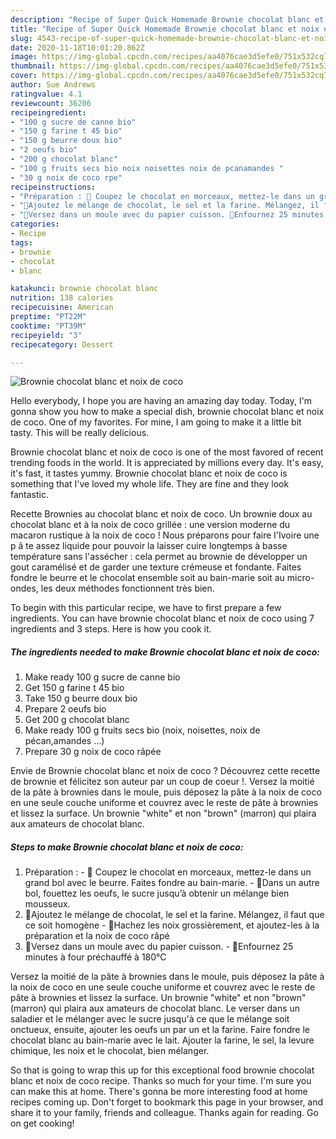 ```yaml
---
description: "Recipe of Super Quick Homemade Brownie chocolat blanc et noix de coco"
title: "Recipe of Super Quick Homemade Brownie chocolat blanc et noix de coco"
slug: 4543-recipe-of-super-quick-homemade-brownie-chocolat-blanc-et-noix-de-coco
date: 2020-11-18T10:01:20.862Z
image: https://img-global.cpcdn.com/recipes/aa4076cae3d5efe0/751x532cq70/brownie-chocolat-blanc-et-noix-de-coco-photo-principale-de-la-recette.jpg
thumbnail: https://img-global.cpcdn.com/recipes/aa4076cae3d5efe0/751x532cq70/brownie-chocolat-blanc-et-noix-de-coco-photo-principale-de-la-recette.jpg
cover: https://img-global.cpcdn.com/recipes/aa4076cae3d5efe0/751x532cq70/brownie-chocolat-blanc-et-noix-de-coco-photo-principale-de-la-recette.jpg
author: Sue Andrews
ratingvalue: 4.1
reviewcount: 36206
recipeingredient:
- "100 g sucre de canne bio"
- "150 g farine t 45 bio"
- "150 g beurre doux bio"
- "2 oeufs bio"
- "200 g chocolat blanc"
- "100 g fruits secs bio noix noisettes noix de pcanamandes "
- "30 g noix de coco rpe"
recipeinstructions:
- "Préparation : 🥥 Coupez le chocolat en morceaux, mettez-le dans un grand bol avec le beurre. Faites fondre au bain-marie. 🥥Dans un autre bol, fouettez les oeufs, le sucre jusqu’à obtenir un mélange bien mousseux."
- "🥥Ajoutez le mélange de chocolat, le sel et la farine. Mélangez, il faut que ce soit homogène 🥥Hachez les noix grossièrement, et ajoutez-les à la préparation et la noix de coco râpé"
- "🥥Versez dans un moule avec du papier cuisson. 🥥Enfournez 25 minutes à four préchauffé à 180°C"
categories:
- Recipe
tags:
- brownie
- chocolat
- blanc

katakunci: brownie chocolat blanc 
nutrition: 138 calories
recipecuisine: American
preptime: "PT22M"
cooktime: "PT39M"
recipeyield: "3"
recipecategory: Dessert

---
```



![Brownie chocolat blanc et noix de coco](https://img-global.cpcdn.com/recipes/aa4076cae3d5efe0/751x532cq70/brownie-chocolat-blanc-et-noix-de-coco-photo-principale-de-la-recette.jpg)

Hello everybody, I hope you are having an amazing day today. Today, I'm gonna show you how to make a special dish, brownie chocolat blanc et noix de coco. One of my favorites. For mine, I am going to make it a little bit tasty. This will be really delicious.

Brownie chocolat blanc et noix de coco is one of the most favored of recent trending foods in the world. It is appreciated by millions every day. It's easy, it's fast, it tastes yummy. Brownie chocolat blanc et noix de coco is something that I've loved my whole life. They are fine and they look fantastic.

Recette Brownies au chocolat blanc et noix de coco. Un brownie doux au chocolat blanc et à la noix de coco grillée : une version moderne du macaron rustique à la noix de coco ! Nous préparons pour faire l&#39;Ivoire une p â te assez liquide pour pouvoir la laisser cuire longtemps à basse température sans l&#39;assécher : cela permet au brownie de développer un gout caramélisé et de garder une texture crémeuse et fondante. Faites fondre le beurre et le chocolat ensemble soit au bain-marie soit au micro-ondes, les deux méthodes fonctionnent très bien.


To begin with this particular recipe, we have to first prepare a few ingredients. You can have brownie chocolat blanc et noix de coco using 7 ingredients and 3 steps. Here is how you cook it.

<!--inarticleads1-->

##### The ingredients needed to make Brownie chocolat blanc et noix de coco:

1. Make ready 100 g sucre de canne bio
1. Get 150 g farine t 45 bio
1. Take 150 g beurre doux bio
1. Prepare 2 oeufs bio
1. Get 200 g chocolat blanc
1. Make ready 100 g fruits secs bio (noix, noisettes, noix de pécan,amandes …)
1. Prepare 30 g noix de coco râpée


Envie de Brownie chocolat blanc et noix de coco ? Découvrez cette recette de brownie et félicitez son auteur par un coup de coeur !. Versez la moitié de la pâte à brownies dans le moule, puis déposez la pâte à la noix de coco en une seule couche uniforme et couvrez avec le reste de pâte à brownies et lissez la surface. Un brownie &#34;white&#34; et non &#34;brown&#34; (marron) qui plaira aux amateurs de chocolat blanc. 

<!--inarticleads2-->

##### Steps to make Brownie chocolat blanc et noix de coco:

1. Préparation : - 🥥 Coupez le chocolat en morceaux, mettez-le dans un grand bol avec le beurre. Faites fondre au bain-marie. - 🥥Dans un autre bol, fouettez les oeufs, le sucre jusqu’à obtenir un mélange bien mousseux.
1. 🥥Ajoutez le mélange de chocolat, le sel et la farine. Mélangez, il faut que ce soit homogène - 🥥Hachez les noix grossièrement, et ajoutez-les à la préparation et la noix de coco râpé
1. 🥥Versez dans un moule avec du papier cuisson. - 🥥Enfournez 25 minutes à four préchauffé à 180°C


Versez la moitié de la pâte à brownies dans le moule, puis déposez la pâte à la noix de coco en une seule couche uniforme et couvrez avec le reste de pâte à brownies et lissez la surface. Un brownie &#34;white&#34; et non &#34;brown&#34; (marron) qui plaira aux amateurs de chocolat blanc. Le verser dans un saladier et le mélanger avec le sucre jusqu&#39;à ce que le mélange soit onctueux, ensuite, ajouter les oeufs un par un et la farine. Faire fondre le chocolat blanc au bain-marie avec le lait. Ajouter la farine, le sel, la levure chimique, les noix et le chocolat, bien mélanger. 

So that is going to wrap this up for this exceptional food brownie chocolat blanc et noix de coco recipe. Thanks so much for your time. I'm sure you can make this at home. There's gonna be more interesting food at home recipes coming up. Don't forget to bookmark this page in your browser, and share it to your family, friends and colleague. Thanks again for reading. Go on get cooking!
